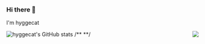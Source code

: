 ### Hi there 👋
I'm hyggecat

![hyggecat's GitHub stats](https://github-readme-stats.vercel.app/api?username=stacklens&show_icons=true&theme=radical)
/**
<img align="right" src="https://github-readme-stats.vercel.app/api?username=hyggecat&showicon=true&icon_colorCE1D2D&text_color=718096&bg_color=171C28&hide_title=true"> **/
